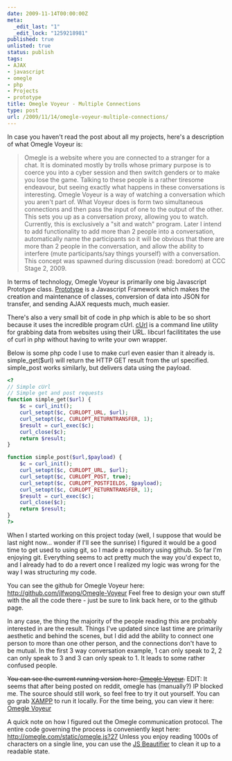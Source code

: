 ```yaml
---
date: 2009-11-14T00:00:00Z
meta:
  _edit_last: "1"
  _edit_lock: "1259218981"
published: true
unlisted: true
status: publish
tags:
- AJAX
- javascript
- omegle
- php
- Projects
- prototype
title: Omegle Voyeur - Multiple Connections
type: post
url: /2009/11/14/omegle-voyeur-multiple-connections/
---
```


In case you haven't read the post about all my projects, here's a description of what Omegle Voyeur is:
<blockquote>
Omegle is a website where you are connected to a stranger for a chat. It is dominated mostly by trolls whose primary purpose is to coerce you into a cyber session and then switch genders or to make you lose the game. Talking to these people is a rather tiresome endeavour, but seeing exactly what happens in these conversations is interesting. Omegle Voyeur is a way of watching a conversation which you aren't part of. What Voyeur does is form two simultaneous connections and then pass the input of one to the output of the other. This sets you up as a conversation proxy, allowing you to watch. Currently, this is exclusively a "sit and watch" program. Later I intend to add functionality to add more than 2 people into a conversation, automatically name the participants so it will be obvious that there are more than 2 people in the conversation, and allow the ability to interfere (mute participants/say things yourself) with a conversation. This concept was spawned during discussion (read: boredom) at CCC Stage 2, 2009.
</blockquote>

In terms of technology, Omegle Voyeur is primarily one big Javascript Prototype class. <a href='http://www.prototypejs.org/'>Prototype</a> is a Javascript Framework which makes the creation and maintenance of classes, conversion of data into JSON for transfer, and sending AJAX requests much, much easier.

There's also a very small bit of code in php which is able to be so short because it uses the incredible program cUrl. <a href="http://curl.haxx.se/">cUrl</a> is a command line utility for grabbing data from websites using their URL. libcurl facilititates the use of curl in php without having to write your own wrapper.

Below is some php code I use to make curl even easier than it already is. simple_get($url) will return the HTTP GET result from the url specified. simple_post works similarly, but delivers data using the payload.

```php
<?
// Simple cUrl
// Simple get and post requests
function simple_get($url) {
    $c = curl_init();
    curl_setopt($c, CURLOPT_URL, $url);
    curl_setopt($c, CURLOPT_RETURNTRANSFER, 1);
    $result = curl_exec($c);
    curl_close($c);
    return $result;
}

function simple_post($url,$payload) {
    $c = curl_init();
    curl_setopt($c, CURLOPT_URL, $url);
    curl_setopt($c, CURLOPT_POST, true);
    curl_setopt($c, CURLOPT_POSTFIELDS, $payload);
    curl_setopt($c, CURLOPT_RETURNTRANSFER, 1);
    $result = curl_exec($c);
    curl_close($c);
    return $result;
}
?>
```

When I started working on this project today (well, I suppose that would be last night now... wonder if I'll see the sunrise) I figured it would be a good time to get used to using git, so I made a repository using github.
So far I'm enjoying git. Everything seems to act pretty much the way you'd expect to, and I already had to do a revert once I realized my logic was wrong for the way I was structuring my code.

You can see the github for Omegle Voyeur here: <a href="http://github.com/jlfwong/Omegle-Voyeur">http://github.com/jlfwong/Omegle-Voyeur</a>
Feel free to design your own stuff with the all the code there - just be sure to link back here, or to the github page.

In any case, the thing the majority of the people reading this are probably interested in are the result.
Things I've updated since last time are primarily aesthetic and behind the scenes, but I did add the ability to connect one person to more than one other person, and the connections don't have to be mutual. In the first 3 way conversation example, 1 can only speak to 2, 2 can only speak to 3 and 3 can only speak to 1. It leads to some rather confused people.

<del datetime="2009-11-26T06:58:15+00:00">You can see the current running version here: <a href="/omegle/">Omegle Voyeur</a>.</del>
EDIT: It seems that after being posted on reddit, omegle has (manually?) IP blocked me. The source should still work, so feel free to try it out yourself.
You can go grab <a href="http://www.apachefriends.org/en/xampp.html">XAMPP</a> to run it locally.
For the time being, you can view it here: <a href="http://petersobot.com/omegle/">Omegle Voyeur</a>

A quick note on how I figured out the Omegle communication protocol.
The entire code governing the process is conveniently kept here: <a href="http://omegle.com/static/omegle.js?27">http://omegle.com/static/omegle.js?27</a>
Unless you enjoy reading 1000s of characters on a single line, you can use the <a href='http://jsbeautifier.org/'>JS Beautifier</a> to clean it up to a readable state.
